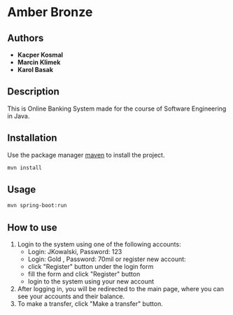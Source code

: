 # Amber Bronze

## Authors

- **Kacper Kosmal**
- **Marcin Klimek**
- **Karol Basak**
    



## Description

This is Online Banking System made for the course of Software Engineering in Java.

## Installation

Use the package manager [maven](https://maven.apache.org/) to install the project.

```bash
mvn install
```

## Usage

```bash
mvn spring-boot:run
```
## How to use

1. Login to the system using one of the following accounts:
    - Login: JKowalski, Password: 123
    - Login: Gold , Password: 70mil
    or register new account:
    - click "Register" button under the login form
    - fill the form and click "Register" button
    - login to the system using your new account
2. After logging in, you will be redirected to the main page, where you can see your accounts and their balance.
3. To make a transfer, click "Make a transfer" button.
